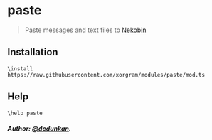 # paste

> Paste messages and text files to [Nekobin](https://nekobin.com)

## Installation

```text
\install https://raw.githubusercontent.com/xorgram/modules/paste/mod.ts
```

## Help

```text
\help paste
```

##### Author: [@dcdunkan](https://github.com/dcdunkan).
